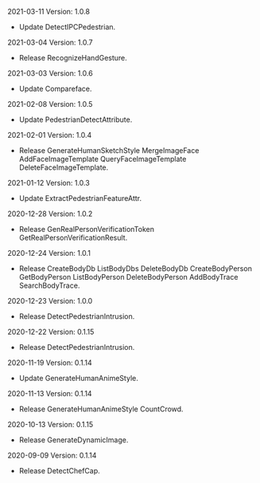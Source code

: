 2021-03-11 Version: 1.0.8
- Update DetectIPCPedestrian.

2021-03-04 Version: 1.0.7
- Release RecognizeHandGesture.

2021-03-03 Version: 1.0.6
- Update Compareface.

2021-02-08 Version: 1.0.5
- Update PedestrianDetectAttribute.

2021-02-01 Version: 1.0.4
- Release GenerateHumanSketchStyle MergeImageFace AddFaceImageTemplate QueryFaceImageTemplate DeleteFaceImageTemplate.

2021-01-12 Version: 1.0.3
- Update ExtractPedestrianFeatureAttr.

2020-12-28 Version: 1.0.2
- Release GenRealPersonVerificationToken GetRealPersonVerificationResult.

2020-12-24 Version: 1.0.1
- Release CreateBodyDb ListBodyDbs DeleteBodyDb CreateBodyPerson GetBodyPerson ListBodyPerson DeleteBodyPerson AddBodyTrace SearchBodyTrace.

2020-12-23 Version: 1.0.0
- Release DetectPedestrianIntrusion.

2020-12-22 Version: 0.1.15
- Release DetectPedestrianIntrusion.

2020-11-19 Version: 0.1.14
- Update GenerateHumanAnimeStyle.

2020-11-13 Version: 0.1.14
- Release GenerateHumanAnimeStyle CountCrowd.

2020-10-13 Version: 0.1.15
- Release GenerateDynamicImage.

2020-09-09 Version: 0.1.14
- Release DetectChefCap.

